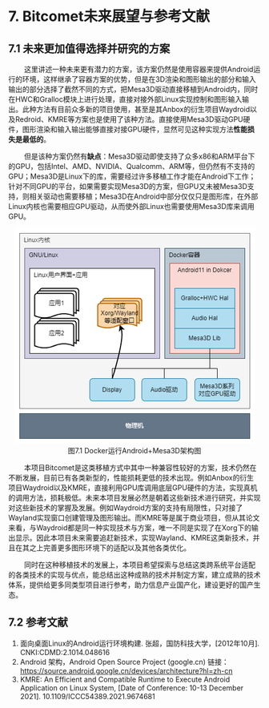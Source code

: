 # 7. Bitcomet未来展望与参考文献

## 7.1 未来更加值得选择并研究的方案

&nbsp;&nbsp;&nbsp;&nbsp;&nbsp;&nbsp;&nbsp;&nbsp;这里讲述一种未来更有潜力的方案，该方案仍然是使用容器来提供Android运行的环境，这样继承了容器方案的优势，但是在3D渲染和图形输出的部分和输入输出的部分选择了截然不同的方式，把Mesa3D驱动直接移植到Android内，同时在HWC和Gralloc模块上进行处理，直接对接外部Linux实现控制和图形输入输出。此种方法有目前众多新的项目使用，甚至是其Anbox的衍生项目Waydroid以及Redroid、KMRE等方案也是使用了该种方法。直接使用Mesa3D驱动GPU硬件，图形渲染和输入输出能够直接对接GPU硬件，显然可见这种实现方法**性能损失是最低的**。

&nbsp;&nbsp;&nbsp;&nbsp;&nbsp;&nbsp;&nbsp;&nbsp;但是该种方案仍然有**缺点**：Mesa3D驱动即使支持了众多x86和ARM平台下的GPU，包括Intel、AMD、NVIDIA、Qualcomm、ARM等，但仍然有不支持的GPU；Mesa3D是Linux下的库，需要经过许多移植工作才能在Android下工作；针对不同GPU的平台，如果需要实现Mesa3D的方案，但GPU又未被Mesa3D支持，则相关驱动也需要移植；Mesa3D在Android中部分仅仅只是图形库，在外部Linux内核也需要相应GPU驱动，从而使外部Linux也需要使用Mesa3D库来调用GPU。

<center><img src=images/design/Docker_run_Android_with_Mesa3d.png alt="Docker运行Android+Mesa3D架构图"></center>

<center>图7.1 Docker运行Android+Mesa3D架构图</center>

&nbsp;&nbsp;&nbsp;&nbsp;&nbsp;&nbsp;&nbsp;&nbsp;本项目Bitcomet是这类移植方式中其中一种兼容性较好的方案，技术仍然在不断发展，目前已有各类新型的，性能损耗更低的技术出现。例如Anbox的衍生项目Waydroid以及KMRE，直接利用GPU库调用底层GPU硬件的方法，实现真机的调用方法，损耗极低。未来本项目发展必然是朝着这些新技术进行研究，并实现对这些新技术的掌握及发展。例如Waydroid方案的支持有局限性，只对接了Wayland实现窗口创建管理及图形输出。而KMRE等是属于商业项目，但从其论文来看，与Waydroid都是同一种实现技术与方案，唯一不同是实现了在Xorg下的输出显示。因此本项目未来需要追赶新技术，实现Wayland、KMRE这类新技术，并且在其之上完善更多图形环境下的适配以及其他各类优化。

&nbsp;&nbsp;&nbsp;&nbsp;&nbsp;&nbsp;&nbsp;&nbsp;同时在这种移植技术的发展上，本项目希望探索与总结这类跨系统平台适配的各类技术的实现与优点，能总结出这种成熟的技术并制定方案，建立成熟的技术体系，提供给更多同类型项目进行参考，助力信息产业国产化，建设更好的国产生态。

## 7.2 参考文献

1. 面向桌面Linux的Android运行环境构建. 张超，国防科技大学，[2012年10月]. CNKI:CDMD:2.1014.048616
2. Android 架构，Android Open Source Project (google.cn) 链接：https://source.android.google.cn/devices/architecture?hl=zh-cn
3. KMRE: An Efficient and Compatible Runtime to Execute Android Application on Linux System, [Date of Conference: 10-13 December 2021]. 10.1109/ICCC54389.2021.9674681

